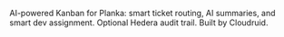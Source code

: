 
AI-powered Kanban for Planka: smart ticket routing, AI summaries, and smart dev assignment.
Optional Hedera audit trail. Built by Cloudruid.
